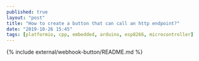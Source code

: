 ```yaml
---
published: true
layout: "post"
title: "How to create a button that can call an http endpoint?"
date: "2019-10-26 15:45"
tags: [platformio, cpp, embedded, arduino, esp8266, microcontroller]
---
```

{% include external/webhook-button/README.md %}
